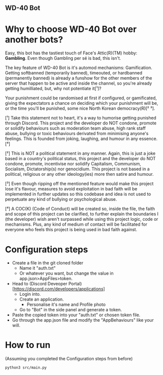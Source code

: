 ## WD-40 Bot

# Why to choose WD-40 Bot over another bots?
Easy, this bot has the tastiest touch of Face's Attic(R)(TM) hobby: <strong>Gambling</strong>.
Even though Gambling per sé is bad, this isn't.

The key feature of WD-40 Bot is it's automod mechanisms: Gamification.
Getting softbanned (temporarily banned), timeouted, or hardbanned (permanently banned)
is already a funshow for the other members of the server that happen to be active and
inside the channel, so you're already getting humilliated, but, why not potentiate it[¹]?

Your punishment could be randomised at first if configured, or gamificated, giving the
expectators a chance on deciding which your punishment will be, or the time you'll be punished,
some nice North Korean democracy(R)[² ³].

[¹] Take this statement not to heart, it's a way to humorise getting punished through Discord.
    This project and the developer do NOT condone, promote or solidify behaviours such as moderation
    team abuse, high rank staff abuse, bullying or toxic behaviours derivated from minimising
    anyone's feelings. This is founded from joking, laughing, and humour in any essence.[⁴]

[²] This is NOT a political statement in any manner. Again, this is just a joke based in a
    country's political status, this project and the developer do NOT condone, promote, incentivise
    nor solidify Capitalism, Communism, Socialism, Dictatorship(s) nor genocidium. This project is not
    based in a political, religious or any other ideology(ies) more then satire and humour.

[³] Even though ripping off the mentioned feature would make this project lose it's flavour,
    measures to avoid exploitation in bad faith will be implemented in further updates
    so this codebase and idea is not used to perpetuate any kind of bullying or psychological abuse.

[⁴] A COC(K) (Code of Conduct) will be created so, inside the file, the faith and scope of this project
    can be clarified, to further explain the boundaries I (the developer) wish aren't surpassed while
    using this project logic, code or mechanisms. Plus, any kind of medium of contact will be facilitated
    for everyone who feels this project is being used in bad faith against.

# Configuration steps
- Create a file in the git cloned folder
  - Name it "auth.txt"
  - Or whatever you want, but change the
    value in app.json>AppFiles>token.
- Head to (Discord Deveoper Portal)[https://discord.com/developers/applications]
  - Login into.
  - Create an application.
    - Personalise it's name and Profile photo
  - Go to "Bot" in the side panel and generate a token.
- Paste the copied token into your "auth.txt" or chosen token file.
- Go through the app.json file and modify the "AppBehaviours" like your will.

# How to run
(Assuming you completed the Configuration steps from before)
```bash
python3 src/main.py
```